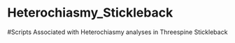# Heterochiasmy_Stickleback
#Scripts Associated with Heterochiasmy analyses in Threespine Stickleback
